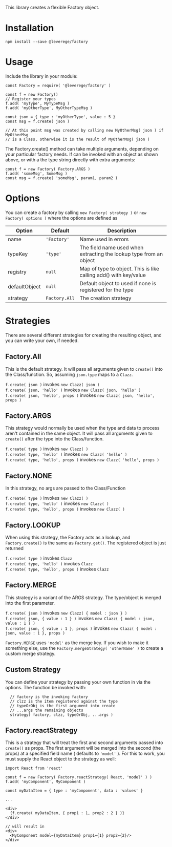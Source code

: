 
This library creates a flexible Factory object.

# Installation

```
npm install --save @leverege/factory
```

# Usage

Include the library in your module:

```
const Factory = require( '@leverege/factory' )

const f = new Factory()
// Register your types
f.add( 'myType', MyTypeMsg )
f.add( 'myOtherType', MyOtherTypeMsg )

const json = { type : 'myOtherType', value : 5 }
const msg = f.create( json )

// At this point msg was created by calling new MyOtherMsg( json ) if MyOtherMsg
// is a Class, otherwise it is the result of MyOtherMsg( json )
```

The Factory.create() method can take multiple arguments, depending on your particular factory needs. If can be invoked with an object as shown above, or with a the type string directly with extra arguments:

```
const f = new Factory( Factory.ARGS )
f.add( 'someMsg', SomeMsg )
const msg = f.create( 'someMsg', param1, param2 )
```
# Options

You can create a factory by calling `new Factory( strategy )` or `new Factory( options )` where the options are defined as

| Option | Default | Description |
| ------ | ------- | ----------- |
| name | `'Factory'`    | Name used in errors |
| typeKey | `'type'` | The field name used when extracting the lookup type from an object |
| registry | `null` | Map of type to object. This is like calling add() with key/value |
| defaultObject | `null` | Default object to used if none is registered for the type |
| strategy | `Factory.All` | The creation strategy |

# Strategies

There are several different strategies for creating the resulting object, and you can write your own, if needed.

## Factory.All

This is the default strategy. It will pass all arguments given to `create()` into
the Class/function. So, assuming `json.type` maps to a `Clazz`.

`f.create( json )` invokes `new Clazz( json )`  
`f.create( json, 'hello' )` invokes `new Clazz( json, 'hello' )`  
`f.create( json, 'hello', props )`  invokes `new Clazz( json, 'hello', props )`  


## Factory.ARGS

This strategy would normally be used when the type and data to process aren't contained in the same object. It will pass all arguments given to `create()` after the type into the Class/function. 

`f.create( type )` invokes `new Clazz( )`  
`f.create( type, 'hello' )` invokes `new Clazz( 'hello' )`  
`f.create( type, 'hello', props )` invokes `new Clazz( 'hello', props )`  

## Factory.NONE

In this strategy, no args are passed to the Class/Function

`f.create( type )` invokes `new Clazz( )`  
`f.create( type, 'hello' )` invokes `new Clazz( )`  
`f.create( type, 'hello', props )` invokes `new Clazz( )`  


## Factory.LOOKUP

When using this strategy, the Factory acts as a lookup, and `Factory.create()` is the same as `Factory.get()`. The registered object is just returned

`f.create( type )` invokes `Clazz`  
`f.create( type, 'hello' )` invokes `Clazz`  
`f.create( type, 'hello', props )` invokes `Clazz`  

## Factory.MERGE

This strategy is a variant of the ARGS strategy. The type/object is merged into the first parameter.

`f.create( json )` invokes `new Clazz( { model : json } )`  
`f.create( json, { value : 1 } )` invokes `new Clazz( { model : json, value : 1 } )`  
`f.create( json, { value : 1 }, props )` invokes `new Clazz( { model : json, value : 1 }, props )`  

`Factory.MERGE` uses `'model'` as the merge key. If you wish to make it something else, use the `Factory.mergeStrategy( 'otherName' )` to create a custom merge strategy.

## Custom Strategy

You can define your strategy by passing your own function in via the options.
The function be invoked with:
```
  // factory is the invoking factory
  // clzz is the item registered against the type
  // typeOrObj is the first argument into create
  // ...args the remaining objects
  strategy( factory, clzz, typeOrObj, ...args )
```

## Factory.reactStrategy

This is a strategy that will treat the first and second arguments passed into 
`create()` as props. The first argument will be merged into the second (the props) at
a specified field name ( defaults to `'model'` ). For this to work, you must supply the
React object to the strategy as well:

```
import React from 'react'

const f = new Factory( Factory.reactStrategy( React, 'model' ) )
f.add( 'myComponent', MyComponent )

const myDataItem = { type : 'myComponent', data : 'values' }

...

<div>
  {f.create( myDataItem, { prop1 : 1, prop2 : 2 } )}
</div>

// will result in
<div>
  <MyComponent model={myDataItem} prop1={1} prop2={2}/>
</div>
```

